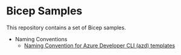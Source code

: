 # Bicep Samples

This repository contains a set of Bicep samples.

- Naming Conventions
    - [Naming Convention for Azure Developer CLI (azd) templates](./naming-conventions/naming-convention-azd/README.md)